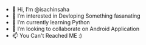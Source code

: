 - 👋 Hi, I’m @isachinsaha
- 👀 I’m interested in Devloping Something fasanating
- 🌱 I’m currently learning Python
- 💞️ I’m looking to collaborate on Android Application
- 📫 You Can't Reached ME :)

<!---
isachinsaha/isachinsaha is a ✨ special ✨ repository because its `README.md` (this file) appears on your GitHub profile.
You can click the Preview link to take a look at your changes.
--->
